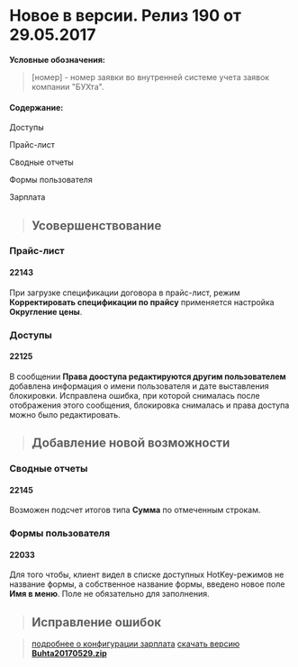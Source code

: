 ﻿# Новое в версии. Релиз 190 от 29.05.2017

**Условные обозначения:**
 >[номер] - номер заявки во внутренней системе учета заявок компании "БУХта".

#### Содержание:

Доступы

Прайс-лист

Сводные отчеты

Формы пользователя

Зарплата

>## Усовершенствование

### Прайс-лист

#### 22143
При загрузке спецификации договора в прайс-лист, режим __Корректировать спецификации по прайсу__
применяется настройка __Округление цены__.

### Доступы

#### 22125
В сообщении __Права дооступа редактируются другим пользователем__  добавлена информация о имени пользователя и дате выставления блокировки.
Исправлена ошибка, при которой снималась после отображения этого сообщения, блокировка снималась и права доступа можно было редактировать.

>## Добавление новой возможности

### Сводные отчеты

#### 22145
Возможен подсчет итогов типа __Сумма__ по отмеченным строкам.

### Формы пользователя

#### 22033
Для того чтобы, клиент видел в списке доступных HotKey-режимов не название формы, а собственное название формы,
введено новое поле __Имя в меню__. Поле не обязательно для заполнения.

>## Исправление ошибок


> [подробнее о конфигурации зарплата](Стандартная_Зарплата.htm)
[скачать версию **Buhta20170529.zip**](Buhta20170529.zip)



